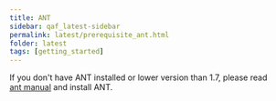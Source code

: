 ```yaml
---
title: ANT
sidebar: qaf_latest-sidebar
permalink: latest/prerequisite_ant.html
folder: latest
tags: [getting_started]
---
```


If you don't have ANT installed or lower version than 1.7, please read 	
[ant manual](http://ant.apache.org/manual/) and install ANT.
